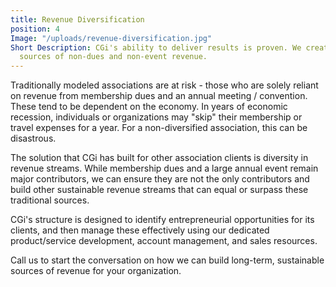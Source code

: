 ```yaml
---
title: Revenue Diversification
position: 4
Image: "/uploads/revenue-diversification.jpg"
Short Description: CGi's ability to deliver results is proven. We create sustainable
  sources of non-dues and non-event revenue.
---
```


Traditionally modeled associations are at risk - those who are solely reliant on revenue from membership dues and an annual meeting / convention. These tend to be dependent on the economy. In years of
economic recession, individuals or organizations may "skip" their membership or travel expenses for a
year. For a non-diversified association, this can be disastrous.

The solution that CGi has built for other association clients is diversity in revenue streams. While
membership dues and a large annual event remain major contributors, we can ensure they are not the
only contributors and build other sustainable revenue streams that can equal or surpass these traditional
sources.

CGi's structure is designed to identify entrepreneurial opportunities for its clients, and then manage
these effectively using our dedicated product/service development, account management, and sales
resources.

Call us to start the conversation on how we can build long-term, sustainable sources of revenue for your organization.